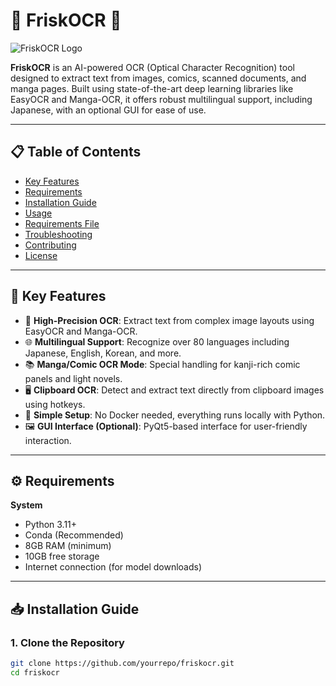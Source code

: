 # 📄 FriskOCR 🎯

![FriskOCR Logo](link_to_logo_if_any)

**FriskOCR** is an AI-powered OCR (Optical Character Recognition) tool designed to extract text from images, comics, scanned documents, and manga pages. Built using state-of-the-art deep learning libraries like EasyOCR and Manga-OCR, it offers robust multilingual support, including Japanese, with an optional GUI for ease of use.

---

## 📋 Table of Contents

- [Key Features](#-key-features)
- [Requirements](#️-requirements)
- [Installation Guide](#-installation-guide)
- [Usage](#-usage)
- [Requirements File](#-requirements-file)
- [Troubleshooting](#-troubleshooting)
- [Contributing](#-contributing)
- [License](#-license)

---

## 🚀 Key Features

- 🧠 **High-Precision OCR**: Extract text from complex image layouts using EasyOCR and Manga-OCR.
- 🌐 **Multilingual Support**: Recognize over 80 languages including Japanese, English, Korean, and more.
- 📚 **Manga/Comic OCR Mode**: Special handling for kanji-rich comic panels and light novels.
- 🖥 **Clipboard OCR**: Detect and extract text directly from clipboard images using hotkeys.
- 🧰 **Simple Setup**: No Docker needed, everything runs locally with Python.
- 🖼 **GUI Interface (Optional)**: PyQt5-based interface for user-friendly interaction.

---

## ⚙️ Requirements

**System**
- Python 3.11+
- Conda (Recommended)
- 8GB RAM (minimum)
- 10GB free storage
- Internet connection (for model downloads)

---

## 📥 Installation Guide

### 1. Clone the Repository

```bash
git clone https://github.com/yourrepo/friskocr.git
cd friskocr

